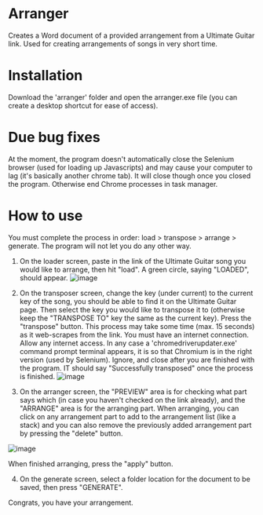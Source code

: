 # Arranger
Creates a Word document of a provided arrangement from a Ultimate Guitar link.
Used for creating arrangements of songs in very short time.

# Installation
Download the 'arranger' folder and open the arranger.exe file (you can create a desktop shortcut for ease of access).

# Due bug fixes
At the moment, the program doesn't automatically close the Selenium browser (used for loading up Javascripts) and may cause your computer to lag (it's basically another chrome tab). It will close though once you closed the program. Otherwise end Chrome processes in task manager.

# How to use
You must complete the process in order: load > transpose > arrange > generate.
The program will not let you do any other way.

1. On the loader screen, paste in the link of the Ultimate Guitar song you would like to arrange, then hit "load". A green circle, saying "LOADED", should appear.
![image](https://user-images.githubusercontent.com/102149518/187951392-0d15d6aa-5292-4cf7-b0c0-5e96ce95438d.png)

2. On the transposer screen, change the key (under current) to the current key of the song, you should be able to find it on the Ultimate Guitar page. Then select the key you would like to transpose it to (otherwise keep the "TRANSPOSE TO" key the same as the current key).
Press the "transpose" button.
This process may take some time (max. 15 seconds) as it web-scrapes from the link. You must have an internet connection. Allow any internet access.
In any case a 'chromedriverupdater.exe' command prompt terminal appears, it is so that Chromium is in the right version (used by Selenium). Ignore, and close after you are finished with the program.
IT should say "Successfully transposed" once the process is finished.
![image](https://user-images.githubusercontent.com/102149518/187952306-25bd58d7-da91-4fa5-8332-50afc6e14147.png)


3. On the arranger screen, the "PREVIEW" area is for checking what part says which (in case you haven't checked on the link already), and the "ARRANGE" area is for the arranging part.
When arranging, you can click on any arrangement part to add to the arrangement list (like a stack) and you can also remove the previously added arrangement part by pressing the "delete" button.

![image](https://user-images.githubusercontent.com/102149518/187952895-9b6f9f2f-e1e1-40de-b160-64e257694049.png)

When finished arranging, press the "apply" button.

4. On the generate screen, select a folder location for the document to be saved, then press "GENERATE".

Congrats, you have your arrangement.
